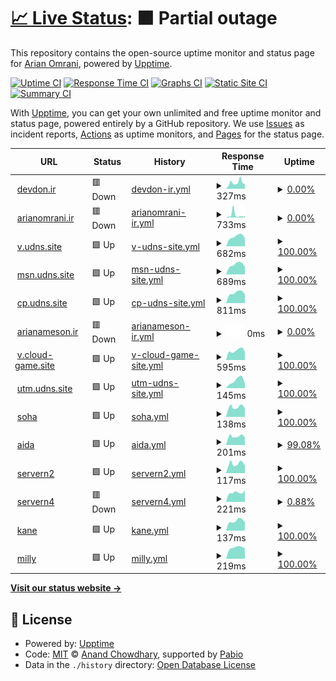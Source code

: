 # [📈 Live Status](https://demo.upptime.js.org): <!--live status--> **🟧 Partial outage**

This repository contains the open-source uptime monitor and status page for [Arian Omrani](https://devdon.ir), powered by [Upptime](https://github.com/upptime/upptime).

[![Uptime CI](https://github.com/arian24b/utm/workflows/Uptime%20CI/badge.svg)](https://github.com/arian24b/utm/actions?query=workflow%3A%22Uptime+CI%22)
[![Response Time CI](https://github.com/arian24b/utm/workflows/Response%20Time%20CI/badge.svg)](https://github.com/arian24b/utm/actions?query=workflow%3A%22Response+Time+CI%22)
[![Graphs CI](https://github.com/arian24b/utm/workflows/Graphs%20CI/badge.svg)](https://github.com/arian24b/utm/actions?query=workflow%3A%22Graphs+CI%22)
[![Static Site CI](https://github.com/arian24b/utm/workflows/Static%20Site%20CI/badge.svg)](https://github.com/arian24b/utm/actions?query=workflow%3A%22Static+Site+CI%22)
[![Summary CI](https://github.com/arian24b/utm/workflows/Summary%20CI/badge.svg)](https://github.com/arian24b/utm/actions?query=workflow%3A%22Summary+CI%22)

With [Upptime](https://upptime.js.org), you can get your own unlimited and free uptime monitor and status page, powered entirely by a GitHub repository. We use [Issues](https://github.com/arian24b/utm/issues) as incident reports, [Actions](https://github.com/arian24b/utm/actions) as uptime monitors, and [Pages](https://demo.upptime.js.org) for the status page.

<!--start: status pages-->
<!-- This summary is generated by Upptime (https://github.com/upptime/upptime) -->
<!-- Do not edit this manually, your changes will be overwritten -->
<!-- prettier-ignore -->
| URL | Status | History | Response Time | Uptime |
| --- | ------ | ------- | ------------- | ------ |
| <img alt="" src="https://icons.duckduckgo.com/ip3/devdon.ir.ico" height="13"> [devdon.ir](https://devdon.ir) | 🟥 Down | [devdon-ir.yml](https://github.com/arian24b/utm/commits/HEAD/history/devdon-ir.yml) | <details><summary><img alt="Response time graph" src="./graphs/devdon-ir/response-time-week.png" height="20"> 327ms</summary><br><a href="https://utm.udns.site/history/devdon-ir"><img alt="Response time 340" src="https://img.shields.io/endpoint?url=https%3A%2F%2Fraw.githubusercontent.com%2Farian24b%2Futm%2FHEAD%2Fapi%2Fdevdon-ir%2Fresponse-time.json"></a><br><a href="https://utm.udns.site/history/devdon-ir"><img alt="24-hour response time 253" src="https://img.shields.io/endpoint?url=https%3A%2F%2Fraw.githubusercontent.com%2Farian24b%2Futm%2FHEAD%2Fapi%2Fdevdon-ir%2Fresponse-time-day.json"></a><br><a href="https://utm.udns.site/history/devdon-ir"><img alt="7-day response time 327" src="https://img.shields.io/endpoint?url=https%3A%2F%2Fraw.githubusercontent.com%2Farian24b%2Futm%2FHEAD%2Fapi%2Fdevdon-ir%2Fresponse-time-week.json"></a><br><a href="https://utm.udns.site/history/devdon-ir"><img alt="30-day response time 298" src="https://img.shields.io/endpoint?url=https%3A%2F%2Fraw.githubusercontent.com%2Farian24b%2Futm%2FHEAD%2Fapi%2Fdevdon-ir%2Fresponse-time-month.json"></a><br><a href="https://utm.udns.site/history/devdon-ir"><img alt="1-year response time 340" src="https://img.shields.io/endpoint?url=https%3A%2F%2Fraw.githubusercontent.com%2Farian24b%2Futm%2FHEAD%2Fapi%2Fdevdon-ir%2Fresponse-time-year.json"></a></details> | <details><summary><a href="https://utm.udns.site/history/devdon-ir">0.00%</a></summary><a href="https://utm.udns.site/history/devdon-ir"><img alt="All-time uptime 0.00%" src="https://img.shields.io/endpoint?url=https%3A%2F%2Fraw.githubusercontent.com%2Farian24b%2Futm%2FHEAD%2Fapi%2Fdevdon-ir%2Fuptime.json"></a><br><a href="https://utm.udns.site/history/devdon-ir"><img alt="24-hour uptime 0.00%" src="https://img.shields.io/endpoint?url=https%3A%2F%2Fraw.githubusercontent.com%2Farian24b%2Futm%2FHEAD%2Fapi%2Fdevdon-ir%2Fuptime-day.json"></a><br><a href="https://utm.udns.site/history/devdon-ir"><img alt="7-day uptime 0.00%" src="https://img.shields.io/endpoint?url=https%3A%2F%2Fraw.githubusercontent.com%2Farian24b%2Futm%2FHEAD%2Fapi%2Fdevdon-ir%2Fuptime-week.json"></a><br><a href="https://utm.udns.site/history/devdon-ir"><img alt="30-day uptime 0.00%" src="https://img.shields.io/endpoint?url=https%3A%2F%2Fraw.githubusercontent.com%2Farian24b%2Futm%2FHEAD%2Fapi%2Fdevdon-ir%2Fuptime-month.json"></a><br><a href="https://utm.udns.site/history/devdon-ir"><img alt="1-year uptime 0.00%" src="https://img.shields.io/endpoint?url=https%3A%2F%2Fraw.githubusercontent.com%2Farian24b%2Futm%2FHEAD%2Fapi%2Fdevdon-ir%2Fuptime-year.json"></a></details>
| <img alt="" src="https://icons.duckduckgo.com/ip3/arianomrani.ir.ico" height="13"> [arianomrani.ir](https://arianomrani.ir) | 🟥 Down | [arianomrani-ir.yml](https://github.com/arian24b/utm/commits/HEAD/history/arianomrani-ir.yml) | <details><summary><img alt="Response time graph" src="./graphs/arianomrani-ir/response-time-week.png" height="20"> 733ms</summary><br><a href="https://utm.udns.site/history/arianomrani-ir"><img alt="Response time 369" src="https://img.shields.io/endpoint?url=https%3A%2F%2Fraw.githubusercontent.com%2Farian24b%2Futm%2FHEAD%2Fapi%2Farianomrani-ir%2Fresponse-time.json"></a><br><a href="https://utm.udns.site/history/arianomrani-ir"><img alt="24-hour response time 291" src="https://img.shields.io/endpoint?url=https%3A%2F%2Fraw.githubusercontent.com%2Farian24b%2Futm%2FHEAD%2Fapi%2Farianomrani-ir%2Fresponse-time-day.json"></a><br><a href="https://utm.udns.site/history/arianomrani-ir"><img alt="7-day response time 733" src="https://img.shields.io/endpoint?url=https%3A%2F%2Fraw.githubusercontent.com%2Farian24b%2Futm%2FHEAD%2Fapi%2Farianomrani-ir%2Fresponse-time-week.json"></a><br><a href="https://utm.udns.site/history/arianomrani-ir"><img alt="30-day response time 416" src="https://img.shields.io/endpoint?url=https%3A%2F%2Fraw.githubusercontent.com%2Farian24b%2Futm%2FHEAD%2Fapi%2Farianomrani-ir%2Fresponse-time-month.json"></a><br><a href="https://utm.udns.site/history/arianomrani-ir"><img alt="1-year response time 369" src="https://img.shields.io/endpoint?url=https%3A%2F%2Fraw.githubusercontent.com%2Farian24b%2Futm%2FHEAD%2Fapi%2Farianomrani-ir%2Fresponse-time-year.json"></a></details> | <details><summary><a href="https://utm.udns.site/history/arianomrani-ir">0.00%</a></summary><a href="https://utm.udns.site/history/arianomrani-ir"><img alt="All-time uptime 0.00%" src="https://img.shields.io/endpoint?url=https%3A%2F%2Fraw.githubusercontent.com%2Farian24b%2Futm%2FHEAD%2Fapi%2Farianomrani-ir%2Fuptime.json"></a><br><a href="https://utm.udns.site/history/arianomrani-ir"><img alt="24-hour uptime 0.00%" src="https://img.shields.io/endpoint?url=https%3A%2F%2Fraw.githubusercontent.com%2Farian24b%2Futm%2FHEAD%2Fapi%2Farianomrani-ir%2Fuptime-day.json"></a><br><a href="https://utm.udns.site/history/arianomrani-ir"><img alt="7-day uptime 0.00%" src="https://img.shields.io/endpoint?url=https%3A%2F%2Fraw.githubusercontent.com%2Farian24b%2Futm%2FHEAD%2Fapi%2Farianomrani-ir%2Fuptime-week.json"></a><br><a href="https://utm.udns.site/history/arianomrani-ir"><img alt="30-day uptime 0.00%" src="https://img.shields.io/endpoint?url=https%3A%2F%2Fraw.githubusercontent.com%2Farian24b%2Futm%2FHEAD%2Fapi%2Farianomrani-ir%2Fuptime-month.json"></a><br><a href="https://utm.udns.site/history/arianomrani-ir"><img alt="1-year uptime 0.00%" src="https://img.shields.io/endpoint?url=https%3A%2F%2Fraw.githubusercontent.com%2Farian24b%2Futm%2FHEAD%2Fapi%2Farianomrani-ir%2Fuptime-year.json"></a></details>
| <img alt="" src="https://icons.duckduckgo.com/ip3/v.udns.site.ico" height="13"> [v.udns.site](https://v.udns.site) | 🟩 Up | [v-udns-site.yml](https://github.com/arian24b/utm/commits/HEAD/history/v-udns-site.yml) | <details><summary><img alt="Response time graph" src="./graphs/v-udns-site/response-time-week.png" height="20"> 682ms</summary><br><a href="https://utm.udns.site/history/v-udns-site"><img alt="Response time 682" src="https://img.shields.io/endpoint?url=https%3A%2F%2Fraw.githubusercontent.com%2Farian24b%2Futm%2FHEAD%2Fapi%2Fv-udns-site%2Fresponse-time.json"></a><br><a href="https://utm.udns.site/history/v-udns-site"><img alt="24-hour response time 571" src="https://img.shields.io/endpoint?url=https%3A%2F%2Fraw.githubusercontent.com%2Farian24b%2Futm%2FHEAD%2Fapi%2Fv-udns-site%2Fresponse-time-day.json"></a><br><a href="https://utm.udns.site/history/v-udns-site"><img alt="7-day response time 682" src="https://img.shields.io/endpoint?url=https%3A%2F%2Fraw.githubusercontent.com%2Farian24b%2Futm%2FHEAD%2Fapi%2Fv-udns-site%2Fresponse-time-week.json"></a><br><a href="https://utm.udns.site/history/v-udns-site"><img alt="30-day response time 682" src="https://img.shields.io/endpoint?url=https%3A%2F%2Fraw.githubusercontent.com%2Farian24b%2Futm%2FHEAD%2Fapi%2Fv-udns-site%2Fresponse-time-month.json"></a><br><a href="https://utm.udns.site/history/v-udns-site"><img alt="1-year response time 682" src="https://img.shields.io/endpoint?url=https%3A%2F%2Fraw.githubusercontent.com%2Farian24b%2Futm%2FHEAD%2Fapi%2Fv-udns-site%2Fresponse-time-year.json"></a></details> | <details><summary><a href="https://utm.udns.site/history/v-udns-site">100.00%</a></summary><a href="https://utm.udns.site/history/v-udns-site"><img alt="All-time uptime 100.00%" src="https://img.shields.io/endpoint?url=https%3A%2F%2Fraw.githubusercontent.com%2Farian24b%2Futm%2FHEAD%2Fapi%2Fv-udns-site%2Fuptime.json"></a><br><a href="https://utm.udns.site/history/v-udns-site"><img alt="24-hour uptime 100.00%" src="https://img.shields.io/endpoint?url=https%3A%2F%2Fraw.githubusercontent.com%2Farian24b%2Futm%2FHEAD%2Fapi%2Fv-udns-site%2Fuptime-day.json"></a><br><a href="https://utm.udns.site/history/v-udns-site"><img alt="7-day uptime 100.00%" src="https://img.shields.io/endpoint?url=https%3A%2F%2Fraw.githubusercontent.com%2Farian24b%2Futm%2FHEAD%2Fapi%2Fv-udns-site%2Fuptime-week.json"></a><br><a href="https://utm.udns.site/history/v-udns-site"><img alt="30-day uptime 100.00%" src="https://img.shields.io/endpoint?url=https%3A%2F%2Fraw.githubusercontent.com%2Farian24b%2Futm%2FHEAD%2Fapi%2Fv-udns-site%2Fuptime-month.json"></a><br><a href="https://utm.udns.site/history/v-udns-site"><img alt="1-year uptime 100.00%" src="https://img.shields.io/endpoint?url=https%3A%2F%2Fraw.githubusercontent.com%2Farian24b%2Futm%2FHEAD%2Fapi%2Fv-udns-site%2Fuptime-year.json"></a></details>
| <img alt="" src="https://icons.duckduckgo.com/ip3/msn.udns.site.ico" height="13"> [msn.udns.site](https://msn.udns.site) | 🟩 Up | [msn-udns-site.yml](https://github.com/arian24b/utm/commits/HEAD/history/msn-udns-site.yml) | <details><summary><img alt="Response time graph" src="./graphs/msn-udns-site/response-time-week.png" height="20"> 689ms</summary><br><a href="https://utm.udns.site/history/msn-udns-site"><img alt="Response time 689" src="https://img.shields.io/endpoint?url=https%3A%2F%2Fraw.githubusercontent.com%2Farian24b%2Futm%2FHEAD%2Fapi%2Fmsn-udns-site%2Fresponse-time.json"></a><br><a href="https://utm.udns.site/history/msn-udns-site"><img alt="24-hour response time 546" src="https://img.shields.io/endpoint?url=https%3A%2F%2Fraw.githubusercontent.com%2Farian24b%2Futm%2FHEAD%2Fapi%2Fmsn-udns-site%2Fresponse-time-day.json"></a><br><a href="https://utm.udns.site/history/msn-udns-site"><img alt="7-day response time 689" src="https://img.shields.io/endpoint?url=https%3A%2F%2Fraw.githubusercontent.com%2Farian24b%2Futm%2FHEAD%2Fapi%2Fmsn-udns-site%2Fresponse-time-week.json"></a><br><a href="https://utm.udns.site/history/msn-udns-site"><img alt="30-day response time 689" src="https://img.shields.io/endpoint?url=https%3A%2F%2Fraw.githubusercontent.com%2Farian24b%2Futm%2FHEAD%2Fapi%2Fmsn-udns-site%2Fresponse-time-month.json"></a><br><a href="https://utm.udns.site/history/msn-udns-site"><img alt="1-year response time 689" src="https://img.shields.io/endpoint?url=https%3A%2F%2Fraw.githubusercontent.com%2Farian24b%2Futm%2FHEAD%2Fapi%2Fmsn-udns-site%2Fresponse-time-year.json"></a></details> | <details><summary><a href="https://utm.udns.site/history/msn-udns-site">100.00%</a></summary><a href="https://utm.udns.site/history/msn-udns-site"><img alt="All-time uptime 100.00%" src="https://img.shields.io/endpoint?url=https%3A%2F%2Fraw.githubusercontent.com%2Farian24b%2Futm%2FHEAD%2Fapi%2Fmsn-udns-site%2Fuptime.json"></a><br><a href="https://utm.udns.site/history/msn-udns-site"><img alt="24-hour uptime 100.00%" src="https://img.shields.io/endpoint?url=https%3A%2F%2Fraw.githubusercontent.com%2Farian24b%2Futm%2FHEAD%2Fapi%2Fmsn-udns-site%2Fuptime-day.json"></a><br><a href="https://utm.udns.site/history/msn-udns-site"><img alt="7-day uptime 100.00%" src="https://img.shields.io/endpoint?url=https%3A%2F%2Fraw.githubusercontent.com%2Farian24b%2Futm%2FHEAD%2Fapi%2Fmsn-udns-site%2Fuptime-week.json"></a><br><a href="https://utm.udns.site/history/msn-udns-site"><img alt="30-day uptime 100.00%" src="https://img.shields.io/endpoint?url=https%3A%2F%2Fraw.githubusercontent.com%2Farian24b%2Futm%2FHEAD%2Fapi%2Fmsn-udns-site%2Fuptime-month.json"></a><br><a href="https://utm.udns.site/history/msn-udns-site"><img alt="1-year uptime 100.00%" src="https://img.shields.io/endpoint?url=https%3A%2F%2Fraw.githubusercontent.com%2Farian24b%2Futm%2FHEAD%2Fapi%2Fmsn-udns-site%2Fuptime-year.json"></a></details>
| <img alt="" src="https://icons.duckduckgo.com/ip3/cp.udns.site.ico" height="13"> [cp.udns.site](https://cp.udns.site) | 🟩 Up | [cp-udns-site.yml](https://github.com/arian24b/utm/commits/HEAD/history/cp-udns-site.yml) | <details><summary><img alt="Response time graph" src="./graphs/cp-udns-site/response-time-week.png" height="20"> 811ms</summary><br><a href="https://utm.udns.site/history/cp-udns-site"><img alt="Response time 811" src="https://img.shields.io/endpoint?url=https%3A%2F%2Fraw.githubusercontent.com%2Farian24b%2Futm%2FHEAD%2Fapi%2Fcp-udns-site%2Fresponse-time.json"></a><br><a href="https://utm.udns.site/history/cp-udns-site"><img alt="24-hour response time 712" src="https://img.shields.io/endpoint?url=https%3A%2F%2Fraw.githubusercontent.com%2Farian24b%2Futm%2FHEAD%2Fapi%2Fcp-udns-site%2Fresponse-time-day.json"></a><br><a href="https://utm.udns.site/history/cp-udns-site"><img alt="7-day response time 811" src="https://img.shields.io/endpoint?url=https%3A%2F%2Fraw.githubusercontent.com%2Farian24b%2Futm%2FHEAD%2Fapi%2Fcp-udns-site%2Fresponse-time-week.json"></a><br><a href="https://utm.udns.site/history/cp-udns-site"><img alt="30-day response time 811" src="https://img.shields.io/endpoint?url=https%3A%2F%2Fraw.githubusercontent.com%2Farian24b%2Futm%2FHEAD%2Fapi%2Fcp-udns-site%2Fresponse-time-month.json"></a><br><a href="https://utm.udns.site/history/cp-udns-site"><img alt="1-year response time 811" src="https://img.shields.io/endpoint?url=https%3A%2F%2Fraw.githubusercontent.com%2Farian24b%2Futm%2FHEAD%2Fapi%2Fcp-udns-site%2Fresponse-time-year.json"></a></details> | <details><summary><a href="https://utm.udns.site/history/cp-udns-site">100.00%</a></summary><a href="https://utm.udns.site/history/cp-udns-site"><img alt="All-time uptime 100.00%" src="https://img.shields.io/endpoint?url=https%3A%2F%2Fraw.githubusercontent.com%2Farian24b%2Futm%2FHEAD%2Fapi%2Fcp-udns-site%2Fuptime.json"></a><br><a href="https://utm.udns.site/history/cp-udns-site"><img alt="24-hour uptime 100.00%" src="https://img.shields.io/endpoint?url=https%3A%2F%2Fraw.githubusercontent.com%2Farian24b%2Futm%2FHEAD%2Fapi%2Fcp-udns-site%2Fuptime-day.json"></a><br><a href="https://utm.udns.site/history/cp-udns-site"><img alt="7-day uptime 100.00%" src="https://img.shields.io/endpoint?url=https%3A%2F%2Fraw.githubusercontent.com%2Farian24b%2Futm%2FHEAD%2Fapi%2Fcp-udns-site%2Fuptime-week.json"></a><br><a href="https://utm.udns.site/history/cp-udns-site"><img alt="30-day uptime 100.00%" src="https://img.shields.io/endpoint?url=https%3A%2F%2Fraw.githubusercontent.com%2Farian24b%2Futm%2FHEAD%2Fapi%2Fcp-udns-site%2Fuptime-month.json"></a><br><a href="https://utm.udns.site/history/cp-udns-site"><img alt="1-year uptime 100.00%" src="https://img.shields.io/endpoint?url=https%3A%2F%2Fraw.githubusercontent.com%2Farian24b%2Futm%2FHEAD%2Fapi%2Fcp-udns-site%2Fuptime-year.json"></a></details>
| <img alt="" src="https://icons.duckduckgo.com/ip3/arianameson.ir.ico" height="13"> [arianameson.ir](https://arianameson.ir) | 🟥 Down | [arianameson-ir.yml](https://github.com/arian24b/utm/commits/HEAD/history/arianameson-ir.yml) | <details><summary><img alt="Response time graph" src="./graphs/arianameson-ir/response-time-week.png" height="20"> 0ms</summary><br><a href="https://utm.udns.site/history/arianameson-ir"><img alt="Response time 763" src="https://img.shields.io/endpoint?url=https%3A%2F%2Fraw.githubusercontent.com%2Farian24b%2Futm%2FHEAD%2Fapi%2Farianameson-ir%2Fresponse-time.json"></a><br><a href="https://utm.udns.site/history/arianameson-ir"><img alt="24-hour response time 0" src="https://img.shields.io/endpoint?url=https%3A%2F%2Fraw.githubusercontent.com%2Farian24b%2Futm%2FHEAD%2Fapi%2Farianameson-ir%2Fresponse-time-day.json"></a><br><a href="https://utm.udns.site/history/arianameson-ir"><img alt="7-day response time 0" src="https://img.shields.io/endpoint?url=https%3A%2F%2Fraw.githubusercontent.com%2Farian24b%2Futm%2FHEAD%2Fapi%2Farianameson-ir%2Fresponse-time-week.json"></a><br><a href="https://utm.udns.site/history/arianameson-ir"><img alt="30-day response time 0" src="https://img.shields.io/endpoint?url=https%3A%2F%2Fraw.githubusercontent.com%2Farian24b%2Futm%2FHEAD%2Fapi%2Farianameson-ir%2Fresponse-time-month.json"></a><br><a href="https://utm.udns.site/history/arianameson-ir"><img alt="1-year response time 763" src="https://img.shields.io/endpoint?url=https%3A%2F%2Fraw.githubusercontent.com%2Farian24b%2Futm%2FHEAD%2Fapi%2Farianameson-ir%2Fresponse-time-year.json"></a></details> | <details><summary><a href="https://utm.udns.site/history/arianameson-ir">0.00%</a></summary><a href="https://utm.udns.site/history/arianameson-ir"><img alt="All-time uptime 20.65%" src="https://img.shields.io/endpoint?url=https%3A%2F%2Fraw.githubusercontent.com%2Farian24b%2Futm%2FHEAD%2Fapi%2Farianameson-ir%2Fuptime.json"></a><br><a href="https://utm.udns.site/history/arianameson-ir"><img alt="24-hour uptime 0.00%" src="https://img.shields.io/endpoint?url=https%3A%2F%2Fraw.githubusercontent.com%2Farian24b%2Futm%2FHEAD%2Fapi%2Farianameson-ir%2Fuptime-day.json"></a><br><a href="https://utm.udns.site/history/arianameson-ir"><img alt="7-day uptime 0.00%" src="https://img.shields.io/endpoint?url=https%3A%2F%2Fraw.githubusercontent.com%2Farian24b%2Futm%2FHEAD%2Fapi%2Farianameson-ir%2Fuptime-week.json"></a><br><a href="https://utm.udns.site/history/arianameson-ir"><img alt="30-day uptime 0.00%" src="https://img.shields.io/endpoint?url=https%3A%2F%2Fraw.githubusercontent.com%2Farian24b%2Futm%2FHEAD%2Fapi%2Farianameson-ir%2Fuptime-month.json"></a><br><a href="https://utm.udns.site/history/arianameson-ir"><img alt="1-year uptime 20.65%" src="https://img.shields.io/endpoint?url=https%3A%2F%2Fraw.githubusercontent.com%2Farian24b%2Futm%2FHEAD%2Fapi%2Farianameson-ir%2Fuptime-year.json"></a></details>
| <img alt="" src="https://icons.duckduckgo.com/ip3/v.cloud-game.site.ico" height="13"> [v.cloud-game.site](https://v.cloud-game.site) | 🟩 Up | [v-cloud-game-site.yml](https://github.com/arian24b/utm/commits/HEAD/history/v-cloud-game-site.yml) | <details><summary><img alt="Response time graph" src="./graphs/v-cloud-game-site/response-time-week.png" height="20"> 595ms</summary><br><a href="https://utm.udns.site/history/v-cloud-game-site"><img alt="Response time 595" src="https://img.shields.io/endpoint?url=https%3A%2F%2Fraw.githubusercontent.com%2Farian24b%2Futm%2FHEAD%2Fapi%2Fv-cloud-game-site%2Fresponse-time.json"></a><br><a href="https://utm.udns.site/history/v-cloud-game-site"><img alt="24-hour response time 517" src="https://img.shields.io/endpoint?url=https%3A%2F%2Fraw.githubusercontent.com%2Farian24b%2Futm%2FHEAD%2Fapi%2Fv-cloud-game-site%2Fresponse-time-day.json"></a><br><a href="https://utm.udns.site/history/v-cloud-game-site"><img alt="7-day response time 595" src="https://img.shields.io/endpoint?url=https%3A%2F%2Fraw.githubusercontent.com%2Farian24b%2Futm%2FHEAD%2Fapi%2Fv-cloud-game-site%2Fresponse-time-week.json"></a><br><a href="https://utm.udns.site/history/v-cloud-game-site"><img alt="30-day response time 595" src="https://img.shields.io/endpoint?url=https%3A%2F%2Fraw.githubusercontent.com%2Farian24b%2Futm%2FHEAD%2Fapi%2Fv-cloud-game-site%2Fresponse-time-month.json"></a><br><a href="https://utm.udns.site/history/v-cloud-game-site"><img alt="1-year response time 595" src="https://img.shields.io/endpoint?url=https%3A%2F%2Fraw.githubusercontent.com%2Farian24b%2Futm%2FHEAD%2Fapi%2Fv-cloud-game-site%2Fresponse-time-year.json"></a></details> | <details><summary><a href="https://utm.udns.site/history/v-cloud-game-site">100.00%</a></summary><a href="https://utm.udns.site/history/v-cloud-game-site"><img alt="All-time uptime 100.00%" src="https://img.shields.io/endpoint?url=https%3A%2F%2Fraw.githubusercontent.com%2Farian24b%2Futm%2FHEAD%2Fapi%2Fv-cloud-game-site%2Fuptime.json"></a><br><a href="https://utm.udns.site/history/v-cloud-game-site"><img alt="24-hour uptime 100.00%" src="https://img.shields.io/endpoint?url=https%3A%2F%2Fraw.githubusercontent.com%2Farian24b%2Futm%2FHEAD%2Fapi%2Fv-cloud-game-site%2Fuptime-day.json"></a><br><a href="https://utm.udns.site/history/v-cloud-game-site"><img alt="7-day uptime 100.00%" src="https://img.shields.io/endpoint?url=https%3A%2F%2Fraw.githubusercontent.com%2Farian24b%2Futm%2FHEAD%2Fapi%2Fv-cloud-game-site%2Fuptime-week.json"></a><br><a href="https://utm.udns.site/history/v-cloud-game-site"><img alt="30-day uptime 100.00%" src="https://img.shields.io/endpoint?url=https%3A%2F%2Fraw.githubusercontent.com%2Farian24b%2Futm%2FHEAD%2Fapi%2Fv-cloud-game-site%2Fuptime-month.json"></a><br><a href="https://utm.udns.site/history/v-cloud-game-site"><img alt="1-year uptime 100.00%" src="https://img.shields.io/endpoint?url=https%3A%2F%2Fraw.githubusercontent.com%2Farian24b%2Futm%2FHEAD%2Fapi%2Fv-cloud-game-site%2Fuptime-year.json"></a></details>
| <img alt="" src="https://icons.duckduckgo.com/ip3/utm.udns.site.ico" height="13"> [utm.udns.site](https://utm.udns.site) | 🟩 Up | [utm-udns-site.yml](https://github.com/arian24b/utm/commits/HEAD/history/utm-udns-site.yml) | <details><summary><img alt="Response time graph" src="./graphs/utm-udns-site/response-time-week.png" height="20"> 145ms</summary><br><a href="https://utm.udns.site/history/utm-udns-site"><img alt="Response time 145" src="https://img.shields.io/endpoint?url=https%3A%2F%2Fraw.githubusercontent.com%2Farian24b%2Futm%2FHEAD%2Fapi%2Futm-udns-site%2Fresponse-time.json"></a><br><a href="https://utm.udns.site/history/utm-udns-site"><img alt="24-hour response time 88" src="https://img.shields.io/endpoint?url=https%3A%2F%2Fraw.githubusercontent.com%2Farian24b%2Futm%2FHEAD%2Fapi%2Futm-udns-site%2Fresponse-time-day.json"></a><br><a href="https://utm.udns.site/history/utm-udns-site"><img alt="7-day response time 145" src="https://img.shields.io/endpoint?url=https%3A%2F%2Fraw.githubusercontent.com%2Farian24b%2Futm%2FHEAD%2Fapi%2Futm-udns-site%2Fresponse-time-week.json"></a><br><a href="https://utm.udns.site/history/utm-udns-site"><img alt="30-day response time 145" src="https://img.shields.io/endpoint?url=https%3A%2F%2Fraw.githubusercontent.com%2Farian24b%2Futm%2FHEAD%2Fapi%2Futm-udns-site%2Fresponse-time-month.json"></a><br><a href="https://utm.udns.site/history/utm-udns-site"><img alt="1-year response time 145" src="https://img.shields.io/endpoint?url=https%3A%2F%2Fraw.githubusercontent.com%2Farian24b%2Futm%2FHEAD%2Fapi%2Futm-udns-site%2Fresponse-time-year.json"></a></details> | <details><summary><a href="https://utm.udns.site/history/utm-udns-site">100.00%</a></summary><a href="https://utm.udns.site/history/utm-udns-site"><img alt="All-time uptime 100.00%" src="https://img.shields.io/endpoint?url=https%3A%2F%2Fraw.githubusercontent.com%2Farian24b%2Futm%2FHEAD%2Fapi%2Futm-udns-site%2Fuptime.json"></a><br><a href="https://utm.udns.site/history/utm-udns-site"><img alt="24-hour uptime 100.00%" src="https://img.shields.io/endpoint?url=https%3A%2F%2Fraw.githubusercontent.com%2Farian24b%2Futm%2FHEAD%2Fapi%2Futm-udns-site%2Fuptime-day.json"></a><br><a href="https://utm.udns.site/history/utm-udns-site"><img alt="7-day uptime 100.00%" src="https://img.shields.io/endpoint?url=https%3A%2F%2Fraw.githubusercontent.com%2Farian24b%2Futm%2FHEAD%2Fapi%2Futm-udns-site%2Fuptime-week.json"></a><br><a href="https://utm.udns.site/history/utm-udns-site"><img alt="30-day uptime 100.00%" src="https://img.shields.io/endpoint?url=https%3A%2F%2Fraw.githubusercontent.com%2Farian24b%2Futm%2FHEAD%2Fapi%2Futm-udns-site%2Fuptime-month.json"></a><br><a href="https://utm.udns.site/history/utm-udns-site"><img alt="1-year uptime 100.00%" src="https://img.shields.io/endpoint?url=https%3A%2F%2Fraw.githubusercontent.com%2Farian24b%2Futm%2FHEAD%2Fapi%2Futm-udns-site%2Fuptime-year.json"></a></details>
| <img alt="" src="https://icons.duckduckgo.com/ip3/null.ico" height="13"> [soha](soha.udns.site) | 🟩 Up | [soha.yml](https://github.com/arian24b/utm/commits/HEAD/history/soha.yml) | <details><summary><img alt="Response time graph" src="./graphs/soha/response-time-week.png" height="20"> 138ms</summary><br><a href="https://utm.udns.site/history/soha"><img alt="Response time 135" src="https://img.shields.io/endpoint?url=https%3A%2F%2Fraw.githubusercontent.com%2Farian24b%2Futm%2FHEAD%2Fapi%2Fsoha%2Fresponse-time.json"></a><br><a href="https://utm.udns.site/history/soha"><img alt="24-hour response time 117" src="https://img.shields.io/endpoint?url=https%3A%2F%2Fraw.githubusercontent.com%2Farian24b%2Futm%2FHEAD%2Fapi%2Fsoha%2Fresponse-time-day.json"></a><br><a href="https://utm.udns.site/history/soha"><img alt="7-day response time 138" src="https://img.shields.io/endpoint?url=https%3A%2F%2Fraw.githubusercontent.com%2Farian24b%2Futm%2FHEAD%2Fapi%2Fsoha%2Fresponse-time-week.json"></a><br><a href="https://utm.udns.site/history/soha"><img alt="30-day response time 128" src="https://img.shields.io/endpoint?url=https%3A%2F%2Fraw.githubusercontent.com%2Farian24b%2Futm%2FHEAD%2Fapi%2Fsoha%2Fresponse-time-month.json"></a><br><a href="https://utm.udns.site/history/soha"><img alt="1-year response time 135" src="https://img.shields.io/endpoint?url=https%3A%2F%2Fraw.githubusercontent.com%2Farian24b%2Futm%2FHEAD%2Fapi%2Fsoha%2Fresponse-time-year.json"></a></details> | <details><summary><a href="https://utm.udns.site/history/soha">100.00%</a></summary><a href="https://utm.udns.site/history/soha"><img alt="All-time uptime 99.80%" src="https://img.shields.io/endpoint?url=https%3A%2F%2Fraw.githubusercontent.com%2Farian24b%2Futm%2FHEAD%2Fapi%2Fsoha%2Fuptime.json"></a><br><a href="https://utm.udns.site/history/soha"><img alt="24-hour uptime 100.00%" src="https://img.shields.io/endpoint?url=https%3A%2F%2Fraw.githubusercontent.com%2Farian24b%2Futm%2FHEAD%2Fapi%2Fsoha%2Fuptime-day.json"></a><br><a href="https://utm.udns.site/history/soha"><img alt="7-day uptime 100.00%" src="https://img.shields.io/endpoint?url=https%3A%2F%2Fraw.githubusercontent.com%2Farian24b%2Futm%2FHEAD%2Fapi%2Fsoha%2Fuptime-week.json"></a><br><a href="https://utm.udns.site/history/soha"><img alt="30-day uptime 99.38%" src="https://img.shields.io/endpoint?url=https%3A%2F%2Fraw.githubusercontent.com%2Farian24b%2Futm%2FHEAD%2Fapi%2Fsoha%2Fuptime-month.json"></a><br><a href="https://utm.udns.site/history/soha"><img alt="1-year uptime 99.80%" src="https://img.shields.io/endpoint?url=https%3A%2F%2Fraw.githubusercontent.com%2Farian24b%2Futm%2FHEAD%2Fapi%2Fsoha%2Fuptime-year.json"></a></details>
| <img alt="" src="https://icons.duckduckgo.com/ip3/null.ico" height="13"> [aida](aida.udns.site) | 🟩 Up | [aida.yml](https://github.com/arian24b/utm/commits/HEAD/history/aida.yml) | <details><summary><img alt="Response time graph" src="./graphs/aida/response-time-week.png" height="20"> 201ms</summary><br><a href="https://utm.udns.site/history/aida"><img alt="Response time 193" src="https://img.shields.io/endpoint?url=https%3A%2F%2Fraw.githubusercontent.com%2Farian24b%2Futm%2FHEAD%2Fapi%2Faida%2Fresponse-time.json"></a><br><a href="https://utm.udns.site/history/aida"><img alt="24-hour response time 178" src="https://img.shields.io/endpoint?url=https%3A%2F%2Fraw.githubusercontent.com%2Farian24b%2Futm%2FHEAD%2Fapi%2Faida%2Fresponse-time-day.json"></a><br><a href="https://utm.udns.site/history/aida"><img alt="7-day response time 201" src="https://img.shields.io/endpoint?url=https%3A%2F%2Fraw.githubusercontent.com%2Farian24b%2Futm%2FHEAD%2Fapi%2Faida%2Fresponse-time-week.json"></a><br><a href="https://utm.udns.site/history/aida"><img alt="30-day response time 190" src="https://img.shields.io/endpoint?url=https%3A%2F%2Fraw.githubusercontent.com%2Farian24b%2Futm%2FHEAD%2Fapi%2Faida%2Fresponse-time-month.json"></a><br><a href="https://utm.udns.site/history/aida"><img alt="1-year response time 193" src="https://img.shields.io/endpoint?url=https%3A%2F%2Fraw.githubusercontent.com%2Farian24b%2Futm%2FHEAD%2Fapi%2Faida%2Fresponse-time-year.json"></a></details> | <details><summary><a href="https://utm.udns.site/history/aida">99.08%</a></summary><a href="https://utm.udns.site/history/aida"><img alt="All-time uptime 99.63%" src="https://img.shields.io/endpoint?url=https%3A%2F%2Fraw.githubusercontent.com%2Farian24b%2Futm%2FHEAD%2Fapi%2Faida%2Fuptime.json"></a><br><a href="https://utm.udns.site/history/aida"><img alt="24-hour uptime 100.00%" src="https://img.shields.io/endpoint?url=https%3A%2F%2Fraw.githubusercontent.com%2Farian24b%2Futm%2FHEAD%2Fapi%2Faida%2Fuptime-day.json"></a><br><a href="https://utm.udns.site/history/aida"><img alt="7-day uptime 99.08%" src="https://img.shields.io/endpoint?url=https%3A%2F%2Fraw.githubusercontent.com%2Farian24b%2Futm%2FHEAD%2Fapi%2Faida%2Fuptime-week.json"></a><br><a href="https://utm.udns.site/history/aida"><img alt="30-day uptime 99.79%" src="https://img.shields.io/endpoint?url=https%3A%2F%2Fraw.githubusercontent.com%2Farian24b%2Futm%2FHEAD%2Fapi%2Faida%2Fuptime-month.json"></a><br><a href="https://utm.udns.site/history/aida"><img alt="1-year uptime 99.63%" src="https://img.shields.io/endpoint?url=https%3A%2F%2Fraw.githubusercontent.com%2Farian24b%2Futm%2FHEAD%2Fapi%2Faida%2Fuptime-year.json"></a></details>
| <img alt="" src="https://icons.duckduckgo.com/ip3/null.ico" height="13"> [servern2](servern2.udns.site) | 🟩 Up | [servern2.yml](https://github.com/arian24b/utm/commits/HEAD/history/servern2.yml) | <details><summary><img alt="Response time graph" src="./graphs/servern2/response-time-week.png" height="20"> 117ms</summary><br><a href="https://utm.udns.site/history/servern2"><img alt="Response time 111" src="https://img.shields.io/endpoint?url=https%3A%2F%2Fraw.githubusercontent.com%2Farian24b%2Futm%2FHEAD%2Fapi%2Fservern2%2Fresponse-time.json"></a><br><a href="https://utm.udns.site/history/servern2"><img alt="24-hour response time 93" src="https://img.shields.io/endpoint?url=https%3A%2F%2Fraw.githubusercontent.com%2Farian24b%2Futm%2FHEAD%2Fapi%2Fservern2%2Fresponse-time-day.json"></a><br><a href="https://utm.udns.site/history/servern2"><img alt="7-day response time 117" src="https://img.shields.io/endpoint?url=https%3A%2F%2Fraw.githubusercontent.com%2Farian24b%2Futm%2FHEAD%2Fapi%2Fservern2%2Fresponse-time-week.json"></a><br><a href="https://utm.udns.site/history/servern2"><img alt="30-day response time 107" src="https://img.shields.io/endpoint?url=https%3A%2F%2Fraw.githubusercontent.com%2Farian24b%2Futm%2FHEAD%2Fapi%2Fservern2%2Fresponse-time-month.json"></a><br><a href="https://utm.udns.site/history/servern2"><img alt="1-year response time 111" src="https://img.shields.io/endpoint?url=https%3A%2F%2Fraw.githubusercontent.com%2Farian24b%2Futm%2FHEAD%2Fapi%2Fservern2%2Fresponse-time-year.json"></a></details> | <details><summary><a href="https://utm.udns.site/history/servern2">100.00%</a></summary><a href="https://utm.udns.site/history/servern2"><img alt="All-time uptime 97.08%" src="https://img.shields.io/endpoint?url=https%3A%2F%2Fraw.githubusercontent.com%2Farian24b%2Futm%2FHEAD%2Fapi%2Fservern2%2Fuptime.json"></a><br><a href="https://utm.udns.site/history/servern2"><img alt="24-hour uptime 100.00%" src="https://img.shields.io/endpoint?url=https%3A%2F%2Fraw.githubusercontent.com%2Farian24b%2Futm%2FHEAD%2Fapi%2Fservern2%2Fuptime-day.json"></a><br><a href="https://utm.udns.site/history/servern2"><img alt="7-day uptime 100.00%" src="https://img.shields.io/endpoint?url=https%3A%2F%2Fraw.githubusercontent.com%2Farian24b%2Futm%2FHEAD%2Fapi%2Fservern2%2Fuptime-week.json"></a><br><a href="https://utm.udns.site/history/servern2"><img alt="30-day uptime 100.00%" src="https://img.shields.io/endpoint?url=https%3A%2F%2Fraw.githubusercontent.com%2Farian24b%2Futm%2FHEAD%2Fapi%2Fservern2%2Fuptime-month.json"></a><br><a href="https://utm.udns.site/history/servern2"><img alt="1-year uptime 97.08%" src="https://img.shields.io/endpoint?url=https%3A%2F%2Fraw.githubusercontent.com%2Farian24b%2Futm%2FHEAD%2Fapi%2Fservern2%2Fuptime-year.json"></a></details>
| <img alt="" src="https://icons.duckduckgo.com/ip3/null.ico" height="13"> [servern4](servern4.udns.site) | 🟥 Down | [servern4.yml](https://github.com/arian24b/utm/commits/HEAD/history/servern4.yml) | <details><summary><img alt="Response time graph" src="./graphs/servern4/response-time-week.png" height="20"> 221ms</summary><br><a href="https://utm.udns.site/history/servern4"><img alt="Response time 190" src="https://img.shields.io/endpoint?url=https%3A%2F%2Fraw.githubusercontent.com%2Farian24b%2Futm%2FHEAD%2Fapi%2Fservern4%2Fresponse-time.json"></a><br><a href="https://utm.udns.site/history/servern4"><img alt="24-hour response time 0" src="https://img.shields.io/endpoint?url=https%3A%2F%2Fraw.githubusercontent.com%2Farian24b%2Futm%2FHEAD%2Fapi%2Fservern4%2Fresponse-time-day.json"></a><br><a href="https://utm.udns.site/history/servern4"><img alt="7-day response time 221" src="https://img.shields.io/endpoint?url=https%3A%2F%2Fraw.githubusercontent.com%2Farian24b%2Futm%2FHEAD%2Fapi%2Fservern4%2Fresponse-time-week.json"></a><br><a href="https://utm.udns.site/history/servern4"><img alt="30-day response time 221" src="https://img.shields.io/endpoint?url=https%3A%2F%2Fraw.githubusercontent.com%2Farian24b%2Futm%2FHEAD%2Fapi%2Fservern4%2Fresponse-time-month.json"></a><br><a href="https://utm.udns.site/history/servern4"><img alt="1-year response time 190" src="https://img.shields.io/endpoint?url=https%3A%2F%2Fraw.githubusercontent.com%2Farian24b%2Futm%2FHEAD%2Fapi%2Fservern4%2Fresponse-time-year.json"></a></details> | <details><summary><a href="https://utm.udns.site/history/servern4">0.88%</a></summary><a href="https://utm.udns.site/history/servern4"><img alt="All-time uptime 59.92%" src="https://img.shields.io/endpoint?url=https%3A%2F%2Fraw.githubusercontent.com%2Farian24b%2Futm%2FHEAD%2Fapi%2Fservern4%2Fuptime.json"></a><br><a href="https://utm.udns.site/history/servern4"><img alt="24-hour uptime 0.00%" src="https://img.shields.io/endpoint?url=https%3A%2F%2Fraw.githubusercontent.com%2Farian24b%2Futm%2FHEAD%2Fapi%2Fservern4%2Fuptime-day.json"></a><br><a href="https://utm.udns.site/history/servern4"><img alt="7-day uptime 0.88%" src="https://img.shields.io/endpoint?url=https%3A%2F%2Fraw.githubusercontent.com%2Farian24b%2Futm%2FHEAD%2Fapi%2Fservern4%2Fuptime-week.json"></a><br><a href="https://utm.udns.site/history/servern4"><img alt="30-day uptime 0.00%" src="https://img.shields.io/endpoint?url=https%3A%2F%2Fraw.githubusercontent.com%2Farian24b%2Futm%2FHEAD%2Fapi%2Fservern4%2Fuptime-month.json"></a><br><a href="https://utm.udns.site/history/servern4"><img alt="1-year uptime 59.92%" src="https://img.shields.io/endpoint?url=https%3A%2F%2Fraw.githubusercontent.com%2Farian24b%2Futm%2FHEAD%2Fapi%2Fservern4%2Fuptime-year.json"></a></details>
| <img alt="" src="https://icons.duckduckgo.com/ip3/null.ico" height="13"> [kane](kane.cloud-game.site) | 🟩 Up | [kane.yml](https://github.com/arian24b/utm/commits/HEAD/history/kane.yml) | <details><summary><img alt="Response time graph" src="./graphs/kane/response-time-week.png" height="20"> 137ms</summary><br><a href="https://utm.udns.site/history/kane"><img alt="Response time 137" src="https://img.shields.io/endpoint?url=https%3A%2F%2Fraw.githubusercontent.com%2Farian24b%2Futm%2FHEAD%2Fapi%2Fkane%2Fresponse-time.json"></a><br><a href="https://utm.udns.site/history/kane"><img alt="24-hour response time 116" src="https://img.shields.io/endpoint?url=https%3A%2F%2Fraw.githubusercontent.com%2Farian24b%2Futm%2FHEAD%2Fapi%2Fkane%2Fresponse-time-day.json"></a><br><a href="https://utm.udns.site/history/kane"><img alt="7-day response time 137" src="https://img.shields.io/endpoint?url=https%3A%2F%2Fraw.githubusercontent.com%2Farian24b%2Futm%2FHEAD%2Fapi%2Fkane%2Fresponse-time-week.json"></a><br><a href="https://utm.udns.site/history/kane"><img alt="30-day response time 137" src="https://img.shields.io/endpoint?url=https%3A%2F%2Fraw.githubusercontent.com%2Farian24b%2Futm%2FHEAD%2Fapi%2Fkane%2Fresponse-time-month.json"></a><br><a href="https://utm.udns.site/history/kane"><img alt="1-year response time 137" src="https://img.shields.io/endpoint?url=https%3A%2F%2Fraw.githubusercontent.com%2Farian24b%2Futm%2FHEAD%2Fapi%2Fkane%2Fresponse-time-year.json"></a></details> | <details><summary><a href="https://utm.udns.site/history/kane">100.00%</a></summary><a href="https://utm.udns.site/history/kane"><img alt="All-time uptime 100.00%" src="https://img.shields.io/endpoint?url=https%3A%2F%2Fraw.githubusercontent.com%2Farian24b%2Futm%2FHEAD%2Fapi%2Fkane%2Fuptime.json"></a><br><a href="https://utm.udns.site/history/kane"><img alt="24-hour uptime 100.00%" src="https://img.shields.io/endpoint?url=https%3A%2F%2Fraw.githubusercontent.com%2Farian24b%2Futm%2FHEAD%2Fapi%2Fkane%2Fuptime-day.json"></a><br><a href="https://utm.udns.site/history/kane"><img alt="7-day uptime 100.00%" src="https://img.shields.io/endpoint?url=https%3A%2F%2Fraw.githubusercontent.com%2Farian24b%2Futm%2FHEAD%2Fapi%2Fkane%2Fuptime-week.json"></a><br><a href="https://utm.udns.site/history/kane"><img alt="30-day uptime 100.00%" src="https://img.shields.io/endpoint?url=https%3A%2F%2Fraw.githubusercontent.com%2Farian24b%2Futm%2FHEAD%2Fapi%2Fkane%2Fuptime-month.json"></a><br><a href="https://utm.udns.site/history/kane"><img alt="1-year uptime 100.00%" src="https://img.shields.io/endpoint?url=https%3A%2F%2Fraw.githubusercontent.com%2Farian24b%2Futm%2FHEAD%2Fapi%2Fkane%2Fuptime-year.json"></a></details>
| <img alt="" src="https://icons.duckduckgo.com/ip3/null.ico" height="13"> [milly](milly.cloud-game.site) | 🟩 Up | [milly.yml](https://github.com/arian24b/utm/commits/HEAD/history/milly.yml) | <details><summary><img alt="Response time graph" src="./graphs/milly/response-time-week.png" height="20"> 219ms</summary><br><a href="https://utm.udns.site/history/milly"><img alt="Response time 219" src="https://img.shields.io/endpoint?url=https%3A%2F%2Fraw.githubusercontent.com%2Farian24b%2Futm%2FHEAD%2Fapi%2Fmilly%2Fresponse-time.json"></a><br><a href="https://utm.udns.site/history/milly"><img alt="24-hour response time 201" src="https://img.shields.io/endpoint?url=https%3A%2F%2Fraw.githubusercontent.com%2Farian24b%2Futm%2FHEAD%2Fapi%2Fmilly%2Fresponse-time-day.json"></a><br><a href="https://utm.udns.site/history/milly"><img alt="7-day response time 219" src="https://img.shields.io/endpoint?url=https%3A%2F%2Fraw.githubusercontent.com%2Farian24b%2Futm%2FHEAD%2Fapi%2Fmilly%2Fresponse-time-week.json"></a><br><a href="https://utm.udns.site/history/milly"><img alt="30-day response time 219" src="https://img.shields.io/endpoint?url=https%3A%2F%2Fraw.githubusercontent.com%2Farian24b%2Futm%2FHEAD%2Fapi%2Fmilly%2Fresponse-time-month.json"></a><br><a href="https://utm.udns.site/history/milly"><img alt="1-year response time 219" src="https://img.shields.io/endpoint?url=https%3A%2F%2Fraw.githubusercontent.com%2Farian24b%2Futm%2FHEAD%2Fapi%2Fmilly%2Fresponse-time-year.json"></a></details> | <details><summary><a href="https://utm.udns.site/history/milly">100.00%</a></summary><a href="https://utm.udns.site/history/milly"><img alt="All-time uptime 100.00%" src="https://img.shields.io/endpoint?url=https%3A%2F%2Fraw.githubusercontent.com%2Farian24b%2Futm%2FHEAD%2Fapi%2Fmilly%2Fuptime.json"></a><br><a href="https://utm.udns.site/history/milly"><img alt="24-hour uptime 100.00%" src="https://img.shields.io/endpoint?url=https%3A%2F%2Fraw.githubusercontent.com%2Farian24b%2Futm%2FHEAD%2Fapi%2Fmilly%2Fuptime-day.json"></a><br><a href="https://utm.udns.site/history/milly"><img alt="7-day uptime 100.00%" src="https://img.shields.io/endpoint?url=https%3A%2F%2Fraw.githubusercontent.com%2Farian24b%2Futm%2FHEAD%2Fapi%2Fmilly%2Fuptime-week.json"></a><br><a href="https://utm.udns.site/history/milly"><img alt="30-day uptime 100.00%" src="https://img.shields.io/endpoint?url=https%3A%2F%2Fraw.githubusercontent.com%2Farian24b%2Futm%2FHEAD%2Fapi%2Fmilly%2Fuptime-month.json"></a><br><a href="https://utm.udns.site/history/milly"><img alt="1-year uptime 100.00%" src="https://img.shields.io/endpoint?url=https%3A%2F%2Fraw.githubusercontent.com%2Farian24b%2Futm%2FHEAD%2Fapi%2Fmilly%2Fuptime-year.json"></a></details>

<!--end: status pages-->

[**Visit our status website →**](https://demo.upptime.js.org)

## 📄 License

- Powered by: [Upptime](https://github.com/upptime/upptime)
- Code: [MIT](./LICENSE) © [Anand Chowdhary](https://anandchowdhary.com), supported by [Pabio](https://pabio.com)
- Data in the `./history` directory: [Open Database License](https://opendatacommons.org/licenses/odbl/1-0/)
